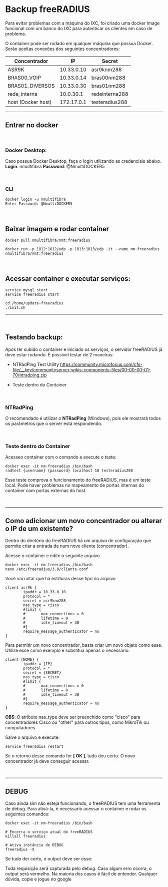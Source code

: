 # Backup freeRADIUS

Para evitar problemas com a máquina do IXC, foi criado uma docker Image funcional com um banco do IXC para autenticar os clientes em caso de problema.

O container pode ser rodado em qualquer máquina que possua Docker. Serão aceitas conexões dos seguintes concentradores:

| Concentrador       | IP         | Secret         |
| ------------------ | ---------- | -------------- |
| ASR9K              | 10.33.0.10 | asr9knm288     |
| BRAS00_VOIP        | 10.33.0.14 | bras00nm288    |
| BRAS01_DIVERSOS    | 10.33.0.30 | bras01nm288    |
| rede_interna       | 10.0.30.1  | redeinterna288 |
| host (Docker host) | 172.17.0.1 | testeradius288 |

---

## Entrar no docker

<br>

### Docker Desktop:

Caso possua Docker Desktop, faça o login utilizando as credenciais abaixo.
**Login**: nmultifibra
**Password**: @NmultiDOCKER5

<br>

### CLI

```
docker login -u nmultifibra
Enter Passowrd: @NmultiDOCKER5
```

<br>
  
## Baixar imagem e rodar container

```
docker pull nmultifibra/nmt:freeradius

docker run -p 1812:1812/udp -p 1813:1813/udp -it --name nm-freeradius nmultifibra/nmt:freeradius
```

<br>

## Acessar container e executar serviços:

```
service mysql start
service freeradius start

cd /home/update-freeradius
./init.sh
```

---

<br>

## Testando backup:

Após ter subido o container e iniciado os serviços, o servidor freeRADIUS já deve estar rodando. É possível testar de 2 maneiras:

- NTRadPing Test Utility https://community.microfocus.com/cfs-file/__key/communityserver-wikis-components-files/00-00-00-01-70/ntradping.zip

- Teste dentro do Container

<br>

### NTRadPing

O recomendado é utilizar o **NTRadPing** (Windows), pois ele mostrará todos os parâmetros que o server está respondendo.

<br>

### Teste dentro do Container

Acesseo container com o comando e execute o teste:

```
docker exec -it nm-freeradius /bin/bash
radtest {username} {password} localhost 10 testeradius288
```

Esse teste comprova o funcionamento do freeRADIUS, mas é um teste local. Pode haver problemas no mapeamento de portas internas do container com portas externas do host.

<br>

---

## Como adicionar um novo concentrador ou alterar o IP de um existente?

Dentro do diretório do freeRADIUS há um arquivo de configuração que permite criar a entrada de num novo cliente (concentrador).

Acesse o container e edite o seguinte arquivo

```
docker exec -it nm-freeradius /bin/bash
nano /etc/freeradius/3.0/clients.conf
```

Você vai notar que há estrturas desse tipo no arquivo

```
client asr9k {
        ipaddr = 10.33.0.10
        protocol = *
        secret = asr9knm288
        nas_type = cisco
        #limit {
        #       max_connections = 0
        #       lifetime = 0
        #       idle_timeout = 30
        #}
        require_message_authenticator = no
}
```

Para permitir um novo concentrador, basta criar um novo objeto como esse. Utilize esse como exemplo e substitua apenas o necessário:

```
client {NOME} {
        ipaddr = {IP}
        protocol = *
        secret = {SECRET}
        nas_type = cisco
        #limit {
        #       max_connections = 0
        #       lifetime = 0
        #       idle_timeout = 30
        #}
        require_message_authenticator = no
}
```

**OBS**: O atributo nas_type deve ser preenchido como "cisco" para concentradores Cisco ou "other" para outros tipos, como MikroTik ou computadores.

Salve o arquivo e execute:

```
service freeradius restart
```

Se o retorno desse comando for **[ OK ]**, tudo deu certo. O novo concentrador já deve conseguir acessar.

<br>

---

## DEBUG

Caso ainda sim não esteja funcionando, o freeRADIUS tem uma ferramenta de debug. Para ativá-la, é necessario acessar o container e rodar os seguintes comandos:

```shell
docker exec -it nm-freeradius /bin/bash

# Encerra o serviço atual do freeRADIUS
killall freeradius

# Ativa instância de DEBUG
freeradius -X
```

Se tudo der certo, o output deve ser esse:

Toda requisição será capturada pelo debug. Caso algum erro ocorra, o output será vermelho. Na maioria dos casos é fácil de entender. Qualquer dúvida, copie e jogue no google
